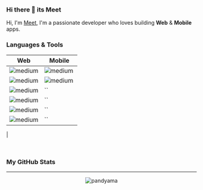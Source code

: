 ### Hi there 👋 its Meet

<!--
**pandyama/pandyama** is a ✨ _special_ ✨ repository because its `README.md` (this file) appears on your GitHub profile.

Here are some ideas to get you started:

- 🔭 I’m currently working on ...
- 🌱 I’m currently learning ...
- 👯 I’m looking to collaborate on ...
- 🤔 I’m looking for help with ...
- 💬 Ask me about ...
- 📫 How to reach me: ...
- 😄 Pronouns: ...
- ⚡ Fun fact: ...
-->

Hi, I'm [Meet](), I'm a passionate developer who loves building **Web** & **Mobile** apps.

### **Languages & Tools**

Web | Mobile
------------ | -------------
<img alt="medium" src="https://img.shields.io/badge/HTML5-E34F26?style=for-the-badge&logo=html5&logoColor=white"/> | <img alt="medium" src="https://img.shields.io/badge/Android-3DDC84?style=for-the-badge&logo=android&logoColor=white"/>
<img alt="medium" src="https://img.shields.io/badge/CSS-239120?&style=for-the-badge&logo=css3&logoColor=white"/> | <img align="left" alt="medium" src="https://img.shields.io/badge/Kotlin-0095D5?&style=for-the-badge&logo=kotlin&logoColor=white"/>
<img alt="medium" src="https://img.shields.io/badge/JavaScript-F7DF1E?style=for-the-badge&logo=javascript&logoColor=black"/> | ``
<img alt="medium" src="https://img.shields.io/badge/Angular-DD0031?style=for-the-badge&logo=angular&logoColor=white"/> | ``
<img alt="medium" src="https://img.shields.io/badge/Node.js-43853D?style=for-the-badge&logo=node-dot-js&logoColor=white"/> | ``
<img alt="medium" src="https://img.shields.io/badge/TypeScript-007ACC?style=for-the-badge&logo=typescript&logoColor=white"/> | ``

 | 


<br />

### **My GitHub Stats**
---

<p align="center"> <img src="https://github-readme-stats.vercel.app/api?username=pandyama&show_icons=true&theme=gotham" alt="pandyama" />
